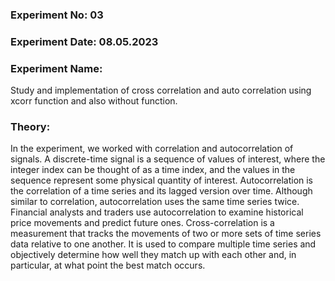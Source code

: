 ### Experiment No: 03
### Experiment Date: 08.05.2023
### Experiment Name: 
Study and implementation of cross correlation and auto correlation using xcorr function and also without function.

### Theory:
In the experiment, we worked with correlation and autocorrelation of signals. A discrete-time signal is a sequence of values of interest, where the integer index can be thought of as a time index, and the values in the sequence represent some physical quantity of interest.
Autocorrelation is the correlation of a time series and its lagged version over time. Although similar to correlation, autocorrelation uses the same time series twice. Financial analysts and traders use autocorrelation to examine historical price movements and predict future ones. Cross-correlation is a measurement that tracks the movements of two or more sets of time series data relative to one another. It is used to compare multiple time series and objectively determine how well they match up with each other and, in particular, at what point the best match occurs.
